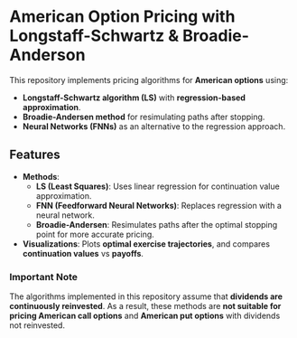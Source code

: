 # American Option Pricing with Longstaff-Schwartz & Broadie-Anderson

This repository implements pricing algorithms for **American options** using:
- **Longstaff-Schwartz algorithm (LS)** with **regression-based approximation**.
- **Broadie-Andersen method** for resimulating paths after stopping.
- **Neural Networks (FNNs)** as an alternative to the regression approach.

## Features

- **Methods**: 
  - **LS (Least Squares)**: Uses linear regression for continuation value approximation.
  - **FNN (Feedforward Neural Networks)**: Replaces regression with a neural network.
  - **Broadie-Andersen**: Resimulates paths after the optimal stopping point for more accurate pricing.
- **Visualizations**: Plots **optimal exercise trajectories**, and compares **continuation values** vs **payoffs**.

### **Important Note**

The algorithms implemented in this repository assume that **dividends are continuously reinvested**. As a result, these methods are **not suitable for pricing American call options** and **American put options** with dividends not reinvested. 
